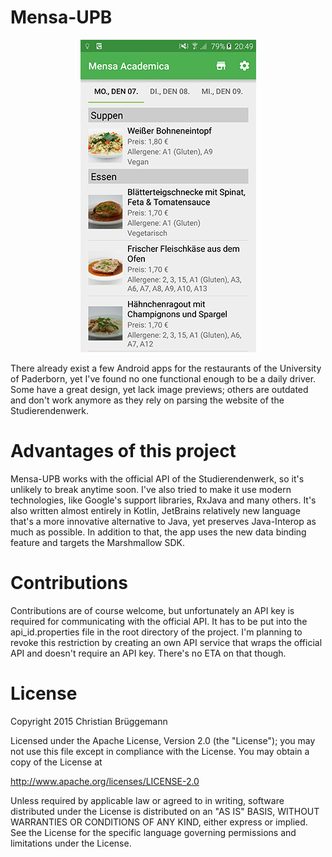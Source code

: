 # Mensa-UPB

<p align="center">
<img src="/screenshot_main.png"></img>
</p>

There already exist a few Android apps for the restaurants of the University of Paderborn, yet I've found no one functional enough to be a daily driver. Some have a great design, yet lack image previews; others are outdated and don't work anymore as they rely on parsing the website of the Studierendenwerk.

# Advantages of this project
Mensa-UPB works with the official API of the Studierendenwerk, so it's unlikely to break anytime soon.
I've also tried to make it use modern technologies, like Google's support libraries, RxJava and many others. It's also written almost entirely in Kotlin, JetBrains relatively new language that's a more innovative alternative to Java, yet preserves Java-Interop as much as possible.
In addition to that, the app uses the new data binding feature and targets the Marshmallow SDK.

# Contributions
Contributions are of course welcome, but unfortunately an API key is required for communicating with the official API. It has to be put into the api_id.properties file in the root directory of the project.
I'm planning to revoke this restriction by creating an own API service that wraps the official API and doesn't require an API key. There's no ETA on that though.

# License
Copyright 2015 Christian Brüggemann

Licensed under the Apache License, Version 2.0 (the "License");
you may not use this file except in compliance with the License.
You may obtain a copy of the License at

   http://www.apache.org/licenses/LICENSE-2.0

Unless required by applicable law or agreed to in writing, software
distributed under the License is distributed on an "AS IS" BASIS,
WITHOUT WARRANTIES OR CONDITIONS OF ANY KIND, either express or implied.
See the License for the specific language governing permissions and
limitations under the License.